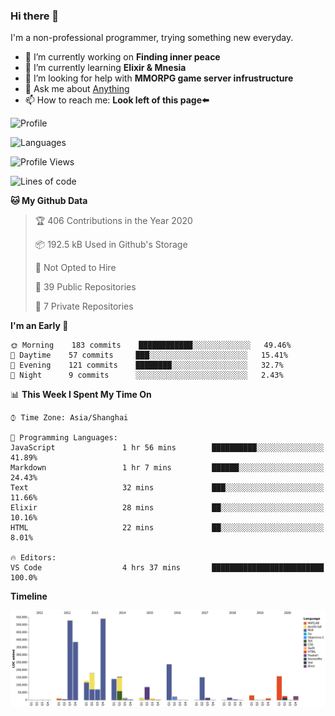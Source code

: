 ### Hi there 👋

I'm a non-professional programmer, trying something new everyday.

<!--
**dyzdyz010/dyzdyz010** is a ✨ _special_ ✨ repository because its `README.md` (this file) appears on your GitHub profile.
-->

- 🔭 I’m currently working on **Finding inner peace**
- 🌱 I’m currently learning **Elixir & Mnesia**
- 🤔 I’m looking for help with **MMORPG game server infrustructure**
- 💬 Ask me about [Anything](https://github.com/dyzdyz010/dyzdyz010/issues)
- 📫 How to reach me: **Look left of this page⬅️**

<!-- - 👯 I’m looking to collaborate on
- 😄 Pronouns: ...
- ⚡ Fun fact: ...
 -->
 
![Profile](https://github-readme-stats.vercel.app/api?username=dyzdyz010&count_private=true&show_icons=true&theme=dracula&include_all_commits=true)

![Languages](https://github-readme-stats.vercel.app/api/top-langs/?username=dyzdyz010&theme=dracula&hide=html,jupyter+notebook&count_private=true&show_icons=true)

<!--START_SECTION:waka-->
![Profile Views](http://img.shields.io/badge/Profile%20Views-4-blue)

![Lines of code](https://img.shields.io/badge/From%20Hello%20World%20I%27ve%20Written-74840%20lines%20of%20code-blue)

**🐱 My Github Data** 

> 🏆 406 Contributions in the Year 2020
 > 
> 📦 192.5 kB Used in Github's Storage 
 > 
> 🚫 Not Opted to Hire
 > 
> 📜 39 Public Repositories 
 > 
> 🔑 7 Private Repositories  

**I'm an Early 🐤** 

```text
🌞 Morning    183 commits    ████████████░░░░░░░░░░░░░   49.46% 
🌆 Daytime    57 commits     ███░░░░░░░░░░░░░░░░░░░░░░   15.41% 
🌃 Evening    121 commits    ████████░░░░░░░░░░░░░░░░░   32.7% 
🌙 Night      9 commits      ░░░░░░░░░░░░░░░░░░░░░░░░░   2.43%

```


📊 **This Week I Spent My Time On** 

```text
⌚︎ Time Zone: Asia/Shanghai

💬 Programming Languages: 
JavaScript               1 hr 56 mins        ██████████░░░░░░░░░░░░░░░   41.89% 
Markdown                 1 hr 7 mins         ██████░░░░░░░░░░░░░░░░░░░   24.43% 
Text                     32 mins             ███░░░░░░░░░░░░░░░░░░░░░░   11.66% 
Elixir                   28 mins             ██░░░░░░░░░░░░░░░░░░░░░░░   10.16% 
HTML                     22 mins             ██░░░░░░░░░░░░░░░░░░░░░░░   8.01%

🔥 Editors: 
VS Code                  4 hrs 37 mins       █████████████████████████   100.0%

```

**Timeline**

![Chart not found](https://raw.githubusercontent.com/dyzdyz010/dyzdyz010/master/charts/bar_graph.png) 


<!--END_SECTION:waka-->
